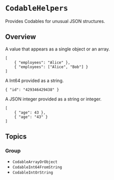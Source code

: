 # ``CodableHelpers``

Provides Codables for unusual JSON structures.

## Overview

A value that appears as a single object or an array.
```
[
    { "employees": "Alice" },
    { "employees": ["Alice", "Bob"] }
]
```

A Int64 provided as a string.
```
{ "id": "429346429438" }
```

A JSON integer provided as a string or integer.
```
[
    { "age": 43 },
    { "age": "43" }
]
```

## Topics

### Group

- ``CodableArrayOrObject``
- ``CodableInt64FromString``
- ``CodableIntOrString``

